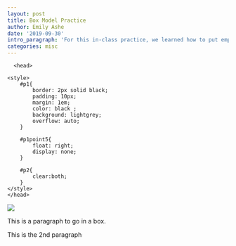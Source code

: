 ```yaml
---
layout: post
title: Box Model Practice
author: Emily Ashe
date: '2019-09-30'
intro_paragraph: 'For this in-class practice, we learned how to put emphasis on a word, and we learned how to block quote it.'
categories: misc
---
```

      <head>

    <style>
        #p1{
            border: 2px solid black;
            padding: 10px;
            margin: 1em;
            color: black ;
            background: lightgrey;
            overflow: auto;
        }

        #p1point5{
            float: right;
            display: none;
        }

        #p2{
            clear:both;
        }
    </style>
    </head>
<body>
    <p id="p1point5"><img src="https://upload.wikimedia.org/wikipedia/commons/thumb/a/aa/Cute_puppy%283%29.jpg/300px-Cute_puppy%283%29.jpg" /></p>
    <p id="p1"> This is a paragraph to go in a box.</p>
    <p id="p2">This is the 2nd paragraph</p>
</body>
